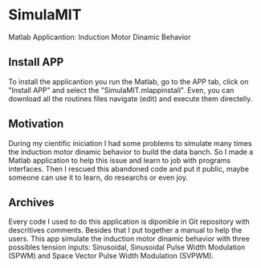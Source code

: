 # SimulaMIT
Matlab Applicantion: Induction Motor Dinamic Behavior

## Install APP
To install the applicantion you run the Matlab, go to the APP tab, click on "Install APP" and select
the "SimulaMIT.mlappinstall". Even, you can download all the routines files navigate (edit) and execute
them directelly.

## Motivation
During my cientific iniciation I had some problems to simulate many times the induction motor dinamic 
behavior to build the data banch. So I made a Matlab application to help this issue and learn to job 
with programs interfaces. Then I rescued this abandoned code and put it public, maybe someone can use 
it to learn, do researchs or even joy.

## Archives
Every code I used to do this application is diponible in Git repository with descritives comments. 
Besides that I put together a manual to help the users. This app simulate the induction motor dinamic 
behavior with three possibles tension inputs: Sinusoidal, Sinusoidal Pulse Width Modulation (SPWM) 
and Space Vector Pulse Width Modulation (SVPWM).

